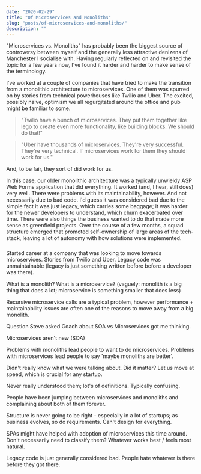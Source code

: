 ```yaml
---
date: "2020-02-29"
title: "Of Microservices and Monoliths"
slug: "posts/of-microservices-and-monoliths/"
description: ""
---
```

"Microservices vs. Monoliths" has probably been the biggest source of controversy between myself and the generally less attractive
denizens of Manchester I socialise with. Having regularly reflected on and revisited the topic for a few years now, I've
found it harder and harder to make sense of the terminology.

I've worked at a couple of companies that have tried to make the transition from a monolithic architecture to microservices.
One of them was spurred on by stories from technical powerhouses like Twilio and Uber. The excited, possibly naive,
optimism we all regurgitated around the office and pub might be familiar to some. 

>"Twilio have a bunch of microservices. They put them together like lego to create even more functionality, like building blocks. We should do that!"

>"Uber have thousands of microservices. They're very successful. They're very technical. If microservices work for them they should work for us."

And, to be fair, they sort of did work for us.

In this case, our older monolithic architecture was a typically unwieldy ASP Web Forms application that did everything. It worked (and, I hear, still does) very well.
There were problems with its maintainability, however. And not necessarily due to bad code. I'd guess it was considered bad due to the simple fact it was just legacy, which
carries some baggage; it was harder for the newer developers to understand, which churn exacerbated over time. There were also things
the business wanted to do that made more sense as greenfield projects. Over the course of a few months, a squad structure emerged that promoted
self-ownership of large areas of the tech-stack, leaving a lot of autonomy with how solutions were implemented. 

###

Started career at a company that was looking to move towards microservices. Stories from Twilio and Uber.
Legacy code was unmaintainable (legacy is just something written before before a developer was there).

What is a monolith?
What is a microservice?
(vaguely: monolith is a big thing that does a lot; microservice is something smaller that does less)

Recursive microservice calls are a typical problem, however performance + maintainability issues are often one of the reasons to move away from a big monolith.

Question Steve asked Goach about SOA vs Microservices got me thinking.

Microservices aren't new (SOA)

Problems with monoliths lead people to want to do microservices.
Problems with microservices lead people to say 'maybe monoliths are better'.

Didn't really know what we were talking about. Did it matter? Let us move at speed, which is crucial for any startup.

Never really understood them; lot's of definitions. Typically confusing.


People have been jumping between microservices and monoliths and complaining about both of them forever.

Structure is never going to be right - especially in a lot of startups; as business evolves, so do requirements.
Can't design for everything.

SPAs might have helped with adoption of microservices this time around.
Don't necessarily need to classify them? Whatever works best / feels most natural.

Legacy code is just generally considered bad. People hate whatever is there before they got there.
